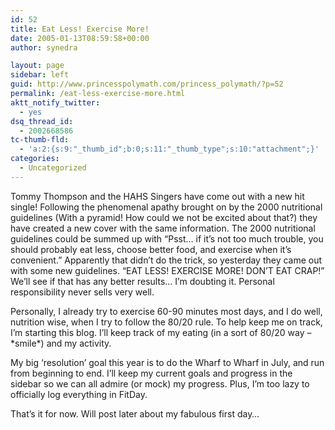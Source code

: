 ```yaml
---
id: 52
title: Eat Less! Exercise More!
date: 2005-01-13T08:59:58+00:00
author: synedra

layout: page
sidebar: left
guid: http://www.princesspolymath.com/princess_polymath/?p=52
permalink: /eat-less-exercise-more.html
aktt_notify_twitter:
  - yes
dsq_thread_id:
  - 2002668586
tc-thumb-fld:
  - 'a:2:{s:9:"_thumb_id";b:0;s:11:"_thumb_type";s:10:"attachment";}'
categories:
  - Uncategorized
---
```

Tommy Thompson and the HAHS Singers have come out with a new hit single! Following the phenomenal apathy brought on by the 2000 nutritional guidelines (With a pyramid! How could we not be excited about that?) they have created a new cover with the same information. The 2000 nutritional guidelines could be summed up with &#8220;Psst&#8230; if it&#8217;s not too much trouble, you should probably eat less, choose better food, and exercise when it&#8217;s convenient.&#8221; Apparently that didn&#8217;t do the trick, so yesterday they came out with some new guidelines. &#8220;EAT LESS! EXERCISE MORE! DON&#8217;T EAT CRAP!&#8221; We&#8217;ll see if that has any better results&#8230; I&#8217;m doubting it. Personal responsibility never sells very well.
  
Personally, I already try to exercise 60-90 minutes most days, and I do well, nutrition wise, when I try to follow the 80/20 rule. To help keep me on track, I&#8217;m starting this blog. I&#8217;ll keep track of my eating (in a sort of 80/20 way &#8211; \*smile\*) and my activity.
  
My big &#8216;resolution&#8217; goal this year is to do the Wharf to Wharf in July, and run from beginning to end. I&#8217;ll keep my current goals and progress in the sidebar so we can all admire (or mock) my progress. Plus, I&#8217;m too lazy to officially log everything in FitDay.
  
That&#8217;s it for now. Will post later about my fabulous first day&#8230;
